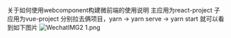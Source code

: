 关于如何使用webcomponent构建微前端的使用说明
主应用为react-project 子应用为vue-project
分别拉去俩项目，yarn -> yarn serve -> yarn start 就可以看到如下图片
![WechatIMG2 1.png](https://p6-juejin.byteimg.com/tos-cn-i-k3u1fbpfcp/65778ced184948c79ca47ac0f357ba5e~tplv-k3u1fbpfcp-watermark.image?)
